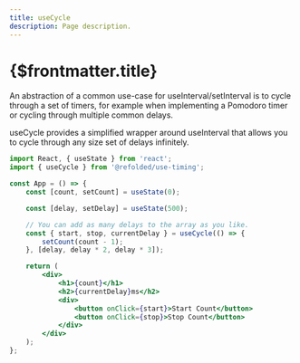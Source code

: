 ```yaml
---
title: useCycle
description: Page description.
---
```


# {$frontmatter.title}

An abstraction of a common use-case for useInterval/setInterval is to cycle through a set of timers, for example when implementing a Pomodoro timer or cycling through multiple common delays.

useCycle provides a simplified wrapper around useInterval that allows you to cycle through any size set of delays infinitely.

```jsx
import React, { useState } from 'react';
import { useCycle } from '@refolded/use-timing';

const App = () => {
	const [count, setCount] = useState(0);

	const [delay, setDelay] = useState(500);

	// You can add as many delays to the array as you like.
	const { start, stop, currentDelay } = useCycle(() => {
		setCount(count - 1);
	}, [delay, delay * 2, delay * 3]);

	return (
		<div>
			<h1>{count}</h1>
			<h2>{currentDelay}ms</h2>
			<div>
				<button onClick={start}>Start Count</button>
				<button onClick={stop}>Stop Count</button>
			</div>
		</div>
	);
};
```
